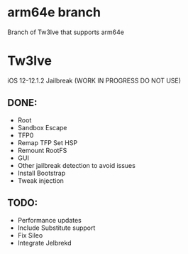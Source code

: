 # arm64e branch
Branch of Tw3lve that supports arm64e


# Tw3lve
iOS 12-12.1.2 Jailbreak (WORK IN PROGRESS DO NOT USE)



## DONE:
* Root     
* Sandbox Escape    
* TFP0      
* Remap TFP Set HSP      
* Remount RootFS
* GUI
* Other jailbreak detection to avoid issues
* Install Bootstrap
* Tweak injection

## TODO:
* Performance updates
* Include Substitute support
* Fix Sileo
* Integrate Jelbrekd

